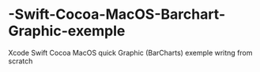 # -Swift-Cocoa-MacOS-Barchart-Graphic-exemple
Xcode Swift Cocoa MacOS quick Graphic (BarCharts) exemple writng from scratch
